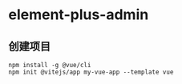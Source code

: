 # element-plus-admin

## 创建项目

~~~
npm install -g @vue/cli
npm init @vitejs/app my-vue-app --template vue
~~~

